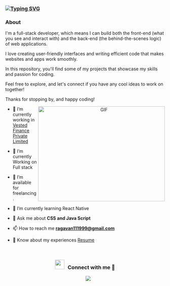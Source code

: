 ### [![Typing SVG](https://readme-typing-svg.herokuapp.com?font=comic+sans+ms&pause=1000&color=FF5808C9&width=435&lines=+Hi!+Ragavan+Welcoming+you+%F0%9F%91%8B;Web+Development+All-Rounder)](https://git.io/typing-svg)

### About
I'm a full-stack developer, which means I can build both the front-end (what you see and interact with) and the back-end (the behind-the-scenes logic) of web applications.

I love creating user-friendly interfaces and writing efficient code that makes websites and apps work smoothly.

In this repository, you'll find some of my projects that showcase my skills and passion for coding.

Feel free to explore, and let's connect if you have any cool ideas to work on together!

Thanks for stopping by, and happy coding!

<a target="_blank" align="center">
  <img align="right" top="500" height="300" width="400" alt="GIF" src="https://media.giphy.com/media/SWoSkN6DxTszqIKEqv/giphy.gif">
</a>

- 🔭 I’m currently working in <a href="https://vestedfinance.com/in/" target="blank">Vested Finance Private Limited</a>

- 🌱 I’m currently Working on Full stack

- 🤝 I’m available for freelancing.

- 🌱 I’m currently learning React Native

- 💬 Ask me about **CSS and Java Script**

- 📫 How to reach me **ragavan111999@gmail.com**

- 📄 Know about my experiences <a href="https://github.com/100rabhcsmc/Me.io/blob/master/01SaurabhChavanReactNativeResume.pdf" target="blank">Resume</a>
<br/>
<h3 align="center" > <img src="https://media.giphy.com/media/iY8CRBdQXODJSCERIr/giphy.gif" width="30" height="30" style="margin-right: 10px;">Connect with me 🤝 </h3>

<p align="center">

 <div align="center"  class="icons-social" style="margin-left: 10px;">
        <a style="margin-left: 10px;"  target="_blank" href="https://www.linkedin.com/in/ragavan-subramaniam-87ab52169/">
			<img src="https://img.icons8.com/doodle/40/000000/linkedin--v2.png"></a>
      </div>

</p>

